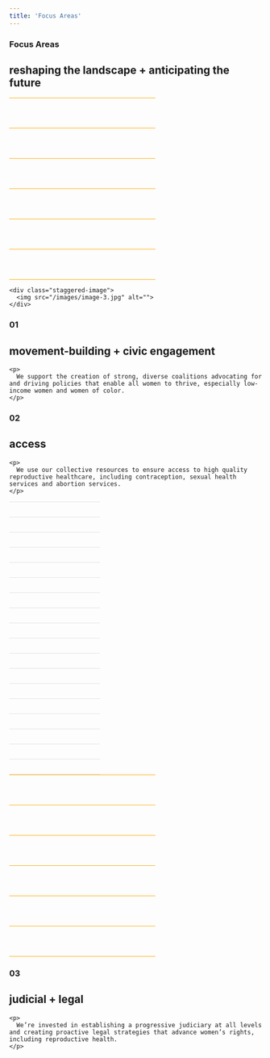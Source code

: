```yaml
---
title: 'Focus Areas'
---
```



<div class="header-wrap">
  <h3 class="divot">Focus Areas</h3>
  <h2>reshaping the landscape + anticipating the future</h2>
</div>

<div class="focus-area -one">
  <div class="image-wrap">
    <svg width="290" height="361" viewBox="0 0 290 361" fill="none" xmlns="http://www.w3.org/2000/svg">
      <rect width="290" height="1" fill="#FCAF17"/>
      <rect y="240" width="290" height="1" fill="#FCAF17"/>
      <rect y="120" width="290" height="1" fill="#FCAF17"/>
      <rect y="360" width="290" height="1" fill="#FCAF17"/>
      <rect y="60" width="290" height="1" fill="#FCAF17"/>
      <rect y="300" width="290" height="1" fill="#FCAF17"/>
      <rect y="180" width="290" height="1" fill="#FCAF17"/>
    </svg>

    <div class="staggered-image">
      <img src="/images/image-3.jpg" alt="">
    </div>
  </div>

  <div class="body-wrap">
    <h3>01</h3>
    <h2>movement-building + civic engagement</h2>

    <p>
      We support the creation of strong, diverse coalitions advocating for and driving policies that enable all women to thrive, especially low-income women and women of color.
    </p>
  </div>
</div>

<div class="focus-area -two">
  <div class="body-wrap">
    <h3>02</h3>
    <h2>access</h2>

    <p>
      We use our collective resources to ensure access to high quality reproductive healthcare, including contraception, sexual health services and abortion services.
    </p>
  </div>

  <div class="image-wrap">
    <svg width="180" height="541" viewBox="0 0 180 541" fill="none" xmlns="http://www.w3.org/2000/svg">
      <rect width="180" height="1" transform="matrix(-1 0 0 1 180 0)" fill="#DEE2DF"/>
      <rect width="180" height="1" transform="matrix(-1 0 0 1 180 240)" fill="#DEE2DF"/>
      <rect width="180" height="1" transform="matrix(-1 0 0 1 180 120)" fill="#DEE2DF"/>
      <rect width="180" height="1" transform="matrix(-1 0 0 1 180 360)" fill="#DEE2DF"/>
      <rect width="180" height="1" transform="matrix(-1 0 0 1 180 60)" fill="#DEE2DF"/>
      <rect width="180" height="1" transform="matrix(-1 0 0 1 180 300)" fill="#DEE2DF"/>
      <rect width="180" height="1" transform="matrix(-1 0 0 1 180 180)" fill="#DEE2DF"/>
      <rect width="180" height="1" transform="matrix(-1 0 0 1 180 420)" fill="#DEE2DF"/>
      <rect width="180" height="1" transform="matrix(-1 0 0 1 180 510)" fill="#DEE2DF"/>
      <rect width="180" height="1" transform="matrix(-1 0 0 1 180 30)" fill="#DEE2DF"/>
      <rect width="180" height="1" transform="matrix(-1 0 0 1 180 270)" fill="#DEE2DF"/>
      <rect width="180" height="1" transform="matrix(-1 0 0 1 180 150)" fill="#DEE2DF"/>
      <rect width="180" height="1" transform="matrix(-1 0 0 1 180 390)" fill="#DEE2DF"/>
      <rect width="180" height="1" transform="matrix(-1 0 0 1 180 480)" fill="#DEE2DF"/>
      <rect width="180" height="1" transform="matrix(-1 0 0 1 180 90)" fill="#DEE2DF"/>
      <rect width="180" height="1" transform="matrix(-1 0 0 1 180 330)" fill="#DEE2DF"/>
      <rect width="180" height="1" transform="matrix(-1 0 0 1 180 210)" fill="#DEE2DF"/>
      <rect width="180" height="1" transform="matrix(-1 0 0 1 180 450)" fill="#DEE2DF"/>
      <rect width="180" height="1" transform="matrix(-1 0 0 1 180 540)" fill="#DEE2DF"/>
    </svg>
    <div class="staggered-image">
      <img src="/images/image-4.jpg" alt="">
    </div>
  </div>

</div>

<div class="focus-area -three">
  <div class="image-wrap">
    <div class="staggered-image">
      <img src="/images/image-5.jpg" alt="">
    </div>
    <svg width="290" height="361" viewBox="0 0 290 361" fill="none" xmlns="http://www.w3.org/2000/svg">
      <rect width="290" height="1" fill="#FCAF17"/>
      <rect y="240" width="290" height="1" fill="#FCAF17"/>
      <rect y="120" width="290" height="1" fill="#FCAF17"/>
      <rect y="360" width="290" height="1" fill="#FCAF17"/>
      <rect y="60" width="290" height="1" fill="#FCAF17"/>
      <rect y="300" width="290" height="1" fill="#FCAF17"/>
      <rect y="180" width="290" height="1" fill="#FCAF17"/>
    </svg>
  </div>

  <div class="body-wrap">
    <h3>03</h3>
    <h2 class="h1">judicial + legal</h2>

    <p>
      We’re invested in establishing a progressive judiciary at all levels and creating proactive legal strategies that advance women’s rights, including reproductive health.
    </p>
  </div>
</div>
